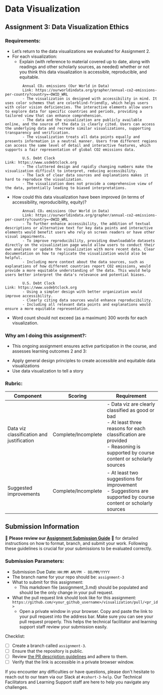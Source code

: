 # Data Visualization

## Assignment 3: Data Visualization Ethics

### Requirements:
- Let’s return to the data visualizations we evaluated for Assignment 2.  
- For each visualization: 
    - Explain (with reference to material covered up to date, along with readings and other scholarly sources, as needed) whether or not you think this data visualization is accessible, reproducible, and equitable. 
```
        Annual CO₂ emissions (Our World in Data)
        Link: https://ourworldindata.org/grapher/annual-co2-emissions-per-country?country=~OWID_WRL
        - The visualization is designed with accessibility in mind. It uses color schemes that are colorblind-friendly, which helps users with color vision deficiencies. The interactive elements allow users to explore data for specific countries and periods, providing a tailored view that can enhance comprehension.
        - The data and the visualization are publicly available online, and the source of the data is clearly cited. Users can access the underlying data and recreate similar visualizations, supporting transparency and verification.
        - The visualization treats all data points equally and presents information in a neutral manner. Users from different regions can access the same level of detail and interactive features, which supports a fair representation of global CO2 emissions data.

        U.S. Debt Clock
Link: https://www.usdebtclock.org
        - The cluttered design and rapidly changing numbers make the visualization difficult to interpret, reducing accessibility.
        - The lack of clear data sources and explanations makes it hard to reproduce the visualization.
        - The visualization does not provide a comprehensive view of the data, potentially leading to biased interpretations.

```

- How could this data visualization have been improved (in terms of accessibility, reproducibility, equity)?

```
        Annual CO₂ emissions (Our World in Data)
        Link: https://ourworldindata.org/grapher/annual-co2-emissions-per-country?country=~OWID_WRL
        - To further enhance accessibility, the addition of textual descriptions or alternative text for key data points and interactive elements would benefit users who rely on screen readers or have other visual impairments.
        - To improve reproducibility, providing downloadable datasets directly on the visualization page would allow users to conduct their own analyses or update the visualization with more recent data. Clear documentation on how to replicate the visualization would also be helpful.
        - Including more context about the data sources, such as explanations of how different countries report CO2 emissions, would provide a more equitable understanding of the data. This would help users better interpret the data's relevance and potential biases.

        U.S. Debt Clock
Link: https://www.usdebtclock.org
        - Using a simpler design with better organization would improve accessibility.
        - Clearly citing data sources would enhance reproducibility.
        - Including all relevant data points and explanations would ensure a more equitable representation.
```

- Word count should not exceed (as a maximum) 300 words for each visualization. 

### Why am I doing this assignment?:
- This ongoing assignment ensures active participation in the course, and assesses learning outcomes 2 and 3:  
* Apply general design principles to create accessible and equitable data visualizations
* Use data visualization to tell a story

### Rubric:
| Component               | Scoring   | Requirement                                                 |
|-------------------------|-----------|-------------------------------------------------------------|
| Data viz classification and justification | Complete/Incomplete | - Data viz are clearly classified as good or bad<br />- At least three reasons for each classification are provided<br />- Reasoning is supported by course content or scholarly sources |
| Suggested improvements  | Complete/Incomplete | - At least two suggestions for improvement<br />- Suggestions are supported by course content or scholarly sources |

## Submission Information

🚨 **Please review our [Assignment Submission Guide](https://github.com/UofT-DSI/onboarding/blob/main/onboarding_documents/submissions.md)** 🚨 for detailed instructions on how to format, branch, and submit your work. Following these guidelines is crucial for your submissions to be evaluated correctly.

### Submission Parameters:
* Submission Due Date: `HH:MM AM/PM - DD/MM/YYYY`
* The branch name for your repo should be: `assignment-3`
* What to submit for this assignment:
    * This markdown file (assignment_3.md) should be populated and should be the only change in your pull request.
* What the pull request link should look like for this assignment: `https://github.com/<your_github_username>/visualization/pull/<pr_id>`
    * Open a private window in your browser. Copy and paste the link to your pull request into the address bar. Make sure you can see your pull request properly. This helps the technical facilitator and learning support staff review your submission easily.

Checklist:
- [ ] Create a branch called `assignment-3`.
- [ ] Ensure that the repository is public.
- [ ] Review [the PR description guidelines](https://github.com/UofT-DSI/onboarding/blob/main/onboarding_documents/submissions.md#guidelines-for-pull-request-descriptions) and adhere to them.
- [ ] Verify that the link is accessible in a private browser window.

If you encounter any difficulties or have questions, please don't hesitate to reach out to our team via our Slack at `#cohort-3-help`. Our Technical Facilitators and Learning Support staff are here to help you navigate any challenges.

